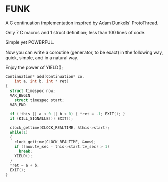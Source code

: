 # FUNK

A C continuation implementation inspired by Adam Dunkels' ProtoThread.

Only 7 C macros and 1 struct definition; less than 100 lines of code.

Simple yet POWERFUL.

Now you can write a coroutine (generator, to be exact) in the following way, quick, simple, and in a natural way.

Enjoy the power of YIELD();

```C
Continuation* add(Continuation* co,
    int a, int b, int * ret)
{
  struct timespec now;
  VAR_BEGIN
    struct timespec start;
  VAR_END

  if (!this || a < 0 || b < 0) { *ret = -1; EXIT(); }
  if (KILL_SIGNALLE()) EXIT();

  clock_gettime(CLOCK_REALTIME, &this->start);
  while(1)
  {
    clock_gettime(CLOCK_REALTIME, &now);
    if ((now.tv_sec - this->start.tv_sec) > 1)
      break;
    YIELD();
  }
  *ret = a + b;
  EXIT();
}
```
